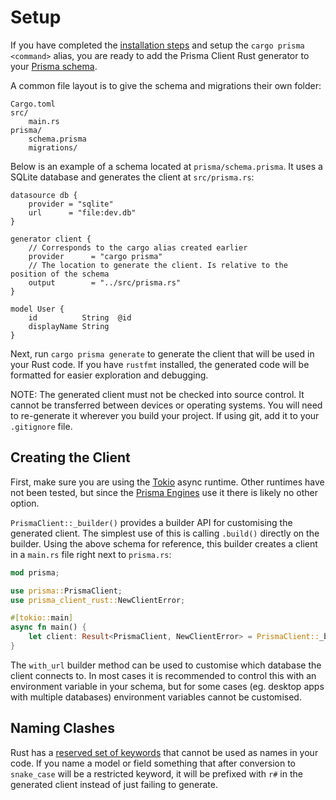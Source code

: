 # Setup

If you have completed the [installation steps](installation) and setup the `cargo prisma <command>` alias,
you are ready to add the Prisma Client Rust generator to your [Prisma schema](https://www.prisma.io/docs/concepts/components/prisma-schema).

A common file layout is to give the schema and migrations their own folder:

```
Cargo.toml
src/
    main.rs
prisma/
    schema.prisma
    migrations/
```

Below is an example of a schema located at `prisma/schema.prisma`.
It uses a SQLite database and generates the client at `src/prisma.rs`:

```prisma filename="prisma/schema.prisma"
datasource db {
    provider = "sqlite"
    url      = "file:dev.db"
}

generator client {
    // Corresponds to the cargo alias created earlier
    provider      = "cargo prisma"
    // The location to generate the client. Is relative to the position of the schema
    output        = "../src/prisma.rs"
}

model User {
    id          String  @id
    displayName String
}
```

Next, run `cargo prisma generate` to generate the client that will be used in your Rust code.
If you have `rustfmt` installed,
the generated code will be formatted for easier exploration and debugging.

NOTE: The generated client must not be checked into source control.
It cannot be transferred between devices or operating systems.
You will need to re-generate it wherever you build your project.
If using git, add it to your `.gitignore` file.

## Creating the Client

First, make sure you are using the [Tokio](https://github.com/tokio-rs/tokio) async runtime.
Other runtimes have not been tested, but since the [Prisma Engines](https://github.com/prisma/prisma-engines) use it there is likely no other option.

`PrismaClient::_builder()` provides a builder API for customising the generated client.
The simplest use of this is calling `.build()` directly on the builder.
Using the above schema for reference,
this builder creates a client in a `main.rs` file right next to `prisma.rs`:

```rust filename="src/main.rs"
mod prisma;

use prisma::PrismaClient;
use prisma_client_rust::NewClientError;

#[tokio::main]
async fn main() {
    let client: Result<PrismaClient, NewClientError> = PrismaClient::_builder().build().await;
}
```

The `with_url` builder method can be used to customise which database the client connects to.
In most cases it is recommended to control this with an environment variable in your schema,
but for some cases (eg. desktop apps with multiple databases) environment variables cannot be customised.

## Naming Clashes

Rust has a [reserved set of keywords](https://doc.rust-lang.org/reference/keywords.html) that cannot be used as names in your code.
If you name a model or field something that after conversion to `snake_case` will be a restricted keyword,
it will be prefixed with `r#` in the generated client instead of just failing to generate.
